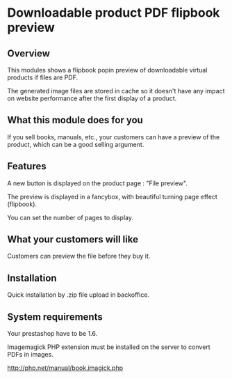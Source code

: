 # Downloadable product PDF flipbook preview

## Overview

This modules shows a flipbook popin preview of downloadable virtual products if files are PDF.

The generated image files are stored in cache so it doesn't have any impact on website performance after the first display of a product.

## What this module does for you

If you sell books, manuals, etc., your customers can have a preview of the product, which can be a good selling argument.

## Features

A new button is displayed on the product page : "File preview".

The preview is displayed in a fancybox, with beautiful turning page effect (flipbook).

You can set the number of pages to display.

## What your customers will like

Customers can preview the file before they buy it.

## Installation

Quick installation by .zip file upload in backoffice.

## System requirements

Your prestashop have to be 1.6.

Imagemagick PHP extension must be installed on the server to convert PDFs in images.

http://php.net/manual/book.imagick.php
